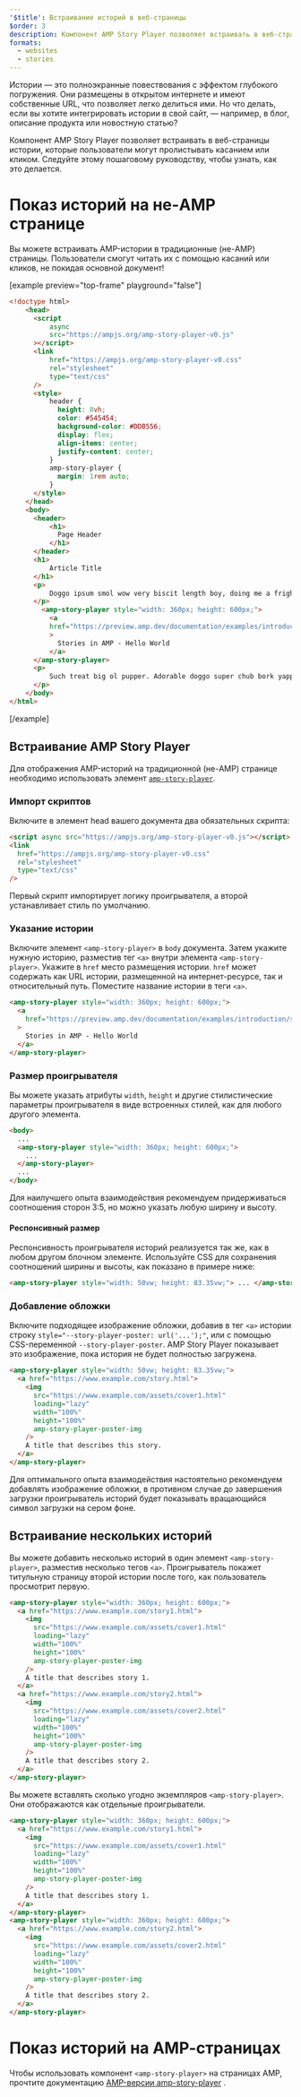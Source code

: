 ```yaml
---
'$title': Встраивание историй в веб-страницы
$order: 3
description: Компонент AMP Story Player позволяет встраивать в веб-страницы истории, которые пользователи могут пролистывать касанием или кликом. Следуйте этому пошаговому руководству, чтобы узнать, как это делается.
formats:
  - websites
  - stories
---
```


Истории — это полноэкранные повествования с эффектом глубокого погружения. Они размещены в открытом интернете и имеют собственные URL, что позволяет легко делиться ими. Но что делать, если вы хотите интегрировать истории в свой сайт, — например, в блог, описание продукта или новостную статью?

Компонент AMP Story Player позволяет встраивать в веб-страницы истории, которые пользователи могут пролистывать касанием или кликом. Следуйте этому пошаговому руководству, чтобы узнать, как это делается.

# Показ историй на не-AMP странице

Вы можете встраивать AMP-истории в традиционные (не-AMP) страницы. Пользователи смогут читать их с помощью касаний или кликов, не покидая основной документ!

[example preview="top-frame" playground="false"]

```html
<!doctype html>
    <head>
      <script
          async
          src="https://ampjs.org/amp-story-player-v0.js"
      ></script>
      <link
          href="https://ampjs.org/amp-story-player-v0.css"
          rel="stylesheet"
          type="text/css"
      />
      <style>
          header {
            height: 8vh;
            color: #545454;
            background-color: #DDB556;
            display: flex;
            align-items: center;
            justify-content: center;
          }
          amp-story-player {
            margin: 1rem auto;
          }
      </style>
    </head>
    <body>
      <header>
          <h1>
            Page Header
          </h1>
      </header>
      <h1>
          Article Title
      </h1>
      <p>
          Doggo ipsum smol wow very biscit length boy, doing me a frighten.  Borking doggo doggo heckin dat tungg tho, heckin good boys. Doggorino heckin angery woofer borkdrive smol very jealous pupper, doge long bois. Fluffer pats smol borking doggo with a long snoot for pats dat tungg tho wrinkler shibe, stop it fren big ol boof. Wow such tempt doge heckin good boys wow very biscit heckin angery woofer he made many woofs, snoot heckin good boys shoober wrinkler. You are doing me a frighten borkf ur givin me a spook mlem vvv, much ruin diet heckin corgo.
      </p>
        <amp-story-player style="width: 360px; height: 600px;">
          <a
          href="https://preview.amp.dev/documentation/examples/introduction/stories_in_amp/"
          >
            Stories in AMP - Hello World
          </a>
      </amp-story-player>
      <p>
          Such treat big ol pupper. Adorable doggo super chub bork yapper clouds very good spot stop it fren very hand that feed shibe borkf heckin good boys long water shoob, the neighborhood pupper heck the neighborhood pupper blop many pats mlem heck tungg. noodle horse. Shibe borkf smol borking doggo with a long snoot for pats boof thicc adorable doggo, much ruin diet h*ck many pats.
      </p>
    </body>
</html>
```

[/example]

## Встраивание AMP Story Player

Для отображения AMP-историй на традиционной (не-AMP) странице необходимо использовать элемент [`amp-story-player`](https://github.com/ampproject/amphtml/blob/main/docs/spec/amp-story-player.md).

### Импорт скриптов

Включите в элемент head вашего документа два обязательных скрипта:

```html
<script async src="https://ampjs.org/amp-story-player-v0.js"></script>
<link
  href="https://ampjs.org/amp-story-player-v0.css"
  rel="stylesheet"
  type="text/css"
/>
```

Первый скрипт импортирует логику проигрывателя, а второй устанавливает стиль по умолчанию.

### Указание истории

Включите элемент `<amp-story-player>` в `body` документа. Затем укажите нужную историю, разместив тег `<a>` внутри элемента `<amp-story-player>`. Укажите в `href` место размещения истории. `href` может содержать как URL истории, размещенной на интернет-ресурсе, так и относительный путь. Поместите название истории в теги `<a>`.

```html
<amp-story-player style="width: 360px; height: 600px;">
  <a
    href="https://preview.amp.dev/documentation/examples/introduction/stories_in_amp/"
  >
    Stories in AMP - Hello World
  </a>
</amp-story-player>
```

### Размер проигрывателя

Вы можете указать атрибуты `width`, `height` и другие стилистические параметры проигрывателя в виде встроенных стилей, как для любого другого элемента.

```html
<body>
  ...
  <amp-story-player style="width: 360px; height: 600px;">
    ...
  </amp-story-player>
  ...
</body>
```

Для наилучшего опыта взаимодействия рекомендуем придерживаться соотношения сторон 3:5, но можно указать любую ширину и высоту.

#### Респонсивный размер

Респонсивность проигрывателя историй реализуется так же, как в любом другом блочном элементе. Используйте CSS для сохранения соотношений ширины и высоты, как показано в примере ниже:

```html
<amp-story-player style="width: 50vw; height: 83.35vw;"> ... </amp-story-player>
```

### Добавление обложки

Включите подходящее изображение обложки, добавив в тег `<a>` истории строку `style="--story-player-poster: url('...');"`, или с помощью CSS-переменной <code>--story-player-poster</code>. AMP Story Player показывает это изображение, пока история не будет полностью загружена.

```html
<amp-story-player style="width: 50vw; height: 83.35vw;">
  <a href="https://www.example.com/story.html">
    <img
      src="https://www.example.com/assets/cover1.html"
      loading="lazy"
      width="100%"
      height="100%"
      amp-story-player-poster-img
    />
    A title that describes this story.
  </a>
</amp-story-player>
```

Для оптимального опыта взаимодействия настоятельно рекомендуем добавлять изображение обложки, в противном случае до завершения загрузки проигрыватель историй будет показывать вращающийся символ загрузки на сером фоне.

## Встраивание нескольких историй

Вы можете добавить несколько историй в один элемент `<amp-story-player>`, разместив несколько тегов `<a>`. Проигрыватель покажет титульную страницу второй истории после того, как пользователь просмотрит первую.

```html
<amp-story-player style="width: 360px; height: 600px;">
  <a href="https://www.example.com/story1.html">
    <img
      src="https://www.example.com/assets/cover1.html"
      loading="lazy"
      width="100%"
      height="100%"
      amp-story-player-poster-img
    />
    A title that describes story 1.
  </a>
  <a href="https://www.example.com/story2.html">
    <img
      src="https://www.example.com/assets/cover2.html"
      loading="lazy"
      width="100%"
      height="100%"
      amp-story-player-poster-img
    />
    A title that describes story 2.
  </a>
</amp-story-player>
```

Вы можете вставлять сколько угодно экземпляров `<amp-story-player>`. Они отображаются как отдельные проигрыватели.

```html
<amp-story-player style="width: 360px; height: 600px;">
  <a href="https://www.example.com/story1.html">
    <img
      src="https://www.example.com/assets/cover1.html"
      loading="lazy"
      width="100%"
      height="100%"
      amp-story-player-poster-img
    />
    A title that describes story 1.
  </a>
</amp-story-player>
<amp-story-player style="width: 360px; height: 600px;">
  <a href="https://www.example.com/story2.html">
    <img
      src="https://www.example.com/assets/cover2.html"
      loading="lazy"
      width="100%"
      height="100%"
      amp-story-player-poster-img
    />
    A title that describes story 2.
  </a>
</amp-story-player>
```

# Показ историй на AMP-cтраницах

Чтобы использовать компонент `<amp-story-player>` на страницах AMP, прочтите документацию [AMP-версии amp-story-player](https://amp.dev/documentation/components/amp-story-player/?format=stories) .
